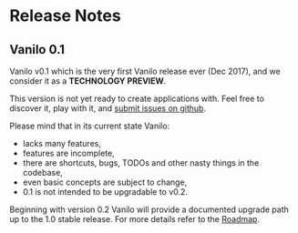 # Release Notes

## Vanilo 0.1

Vanilo v0.1 which is the very first Vanilo release ever (Dec 2017), and
we consider it as a **TECHNOLOGY PREVIEW**.

This version is not yet ready to create applications with. Feel free to
discover it, play with it, and
[submit issues on github](https://github.com/vanilophp/framework/issues).

Please mind that in its current state Vanilo:
- lacks many features,
- features are incomplete,
- there are shortcuts, bugs, TODOs and other nasty things in the codebase,
- even basic concepts are subject to change,
- 0.1 is not intended to be upgradable to v0.2.

Beginning with version 0.2 Vanilo will provide a documented upgrade path
up to the 1.0 stable release. For more details refer to the
[Roadmap](roadmap.md).
